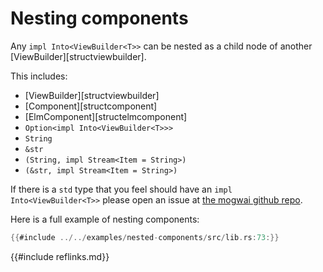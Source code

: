 # Nesting components
Any `impl Into<ViewBuilder<T>>` can be nested as a child node of another [ViewBuilder][structviewbuilder].

This includes:
- [ViewBuilder][structviewbuilder]
- [Component][structcomponent]
- [ElmComponent][structelmcomponent]
- `Option<impl Into<ViewBuilder<T>>>`
- `String`
- `&str`
- `(String, impl Stream<Item = String>)`
- `(&str, impl Stream<Item = String>)`

If there is a `std` type that you feel should have an `impl Into<ViewBuilder<T>>` please open
an issue at [the mogwai github repo](https://github.com/schell/mogwai/issues).

Here is a full example of nesting components:

```rust
{{#include ../../examples/nested-components/src/lib.rs:73:}}
```

{{#include reflinks.md}}
